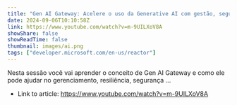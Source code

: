 ```yaml
---
title: "Gen AI Gateway: Acelere o uso da Generative AI com gestão, segurança e resiliência"
date: 2024-09-06T10:10:58Z
link: https://www.youtube.com/watch?v=m-9UILXoV8A
showShare: false
showReadTime: false
thumbnail: images/ai.png
tags: ["developer.microsoft.com/en-us/reactor"]
---
```

Nesta sessão você vai aprender o conceito de Gen AI Gateway e como ele pode ajudar no gerenciamento, resiliência, segurança ...

- Link to article: https://www.youtube.com/watch?v=m-9UILXoV8A